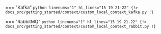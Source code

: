 === "Kafka"
    ```python linenums="1" hl_lines="15 19 21-22"
    {!> docs_src/getting_started/context/custom_local_context_kafka.py !}
    ```

=== "RabbitMQ"
    ```python linenums="1" hl_lines="15 19 21-22"
    {!> docs_src/getting_started/context/custom_local_context_rabbit.py !}
    ```
